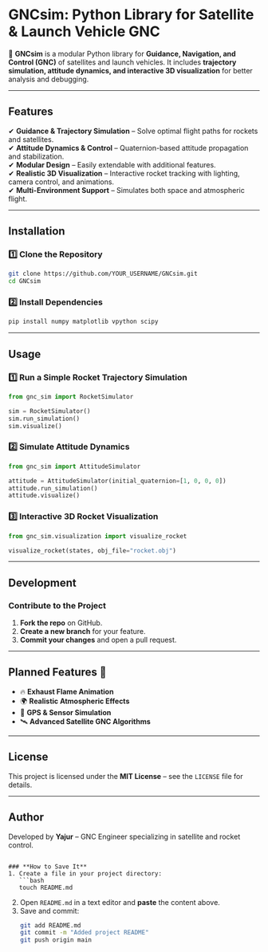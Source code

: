 # **GNCsim: Python Library for Satellite & Launch Vehicle GNC**  

🚀 **GNCsim** is a modular Python library for **Guidance, Navigation, and Control (GNC)** of satellites and launch vehicles. It includes **trajectory simulation, attitude dynamics, and interactive 3D visualization** for better analysis and debugging.  

---

## **Features**  
✔ **Guidance & Trajectory Simulation** – Solve optimal flight paths for rockets and satellites.  
✔ **Attitude Dynamics & Control** – Quaternion-based attitude propagation and stabilization.  
✔ **Modular Design** – Easily extendable with additional features.  
✔ **Realistic 3D Visualization** – Interactive rocket tracking with lighting, camera control, and animations.  
✔ **Multi-Environment Support** – Simulates both space and atmospheric flight.  

---

## **Installation**  
### **1️⃣ Clone the Repository**  
```bash
git clone https://github.com/YOUR_USERNAME/GNCsim.git
cd GNCsim
```

### **2️⃣ Install Dependencies**  
```bash
pip install numpy matplotlib vpython scipy
```

---

## **Usage**  
### **1️⃣ Run a Simple Rocket Trajectory Simulation**  
```python
from gnc_sim import RocketSimulator

sim = RocketSimulator()
sim.run_simulation()
sim.visualize()
```

### **2️⃣ Simulate Attitude Dynamics**  
```python
from gnc_sim import AttitudeSimulator

attitude = AttitudeSimulator(initial_quaternion=[1, 0, 0, 0])
attitude.run_simulation()
attitude.visualize()
```

### **3️⃣ Interactive 3D Rocket Visualization**  
```python
from gnc_sim.visualization import visualize_rocket

visualize_rocket(states, obj_file="rocket.obj")
```

---

## **Development**  
### **Contribute to the Project**  
1. **Fork the repo** on GitHub.  
2. **Create a new branch** for your feature.  
3. **Commit your changes** and open a pull request.  

---

## **Planned Features 🚀**  
- 🔥 **Exhaust Flame Animation**  
- 🌍 **Realistic Atmospheric Effects**  
- 📡 **GPS & Sensor Simulation**  
- 🛰️ **Advanced Satellite GNC Algorithms**  

---

## **License**  
This project is licensed under the **MIT License** – see the `LICENSE` file for details.  

---

## **Author**  
Developed by **Yajur** – GNC Engineer specializing in satellite and rocket control.  
```

### **How to Save It**  
1. Create a file in your project directory:  
   ```bash
   touch README.md
   ```
2. Open `README.md` in a text editor and **paste** the content above.  
3. Save and commit:  
   ```bash
   git add README.md
   git commit -m "Added project README"
   git push origin main
   ```
